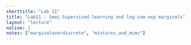 ```yaml
---
shorttitle: "Lab 11"
title: "Lab11 - Semi-Supervised learning and log-sum-exp marginals"
layout: "lecture"
noline: 1
notes: ["marginaloverdiscrete", "mixtures_and_mcmc"] 
---
```

